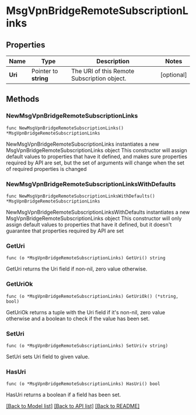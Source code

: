 # MsgVpnBridgeRemoteSubscriptionLinks

## Properties

Name | Type | Description | Notes
------------ | ------------- | ------------- | -------------
**Uri** | Pointer to **string** | The URI of this Remote Subscription object. | [optional] 

## Methods

### NewMsgVpnBridgeRemoteSubscriptionLinks

`func NewMsgVpnBridgeRemoteSubscriptionLinks() *MsgVpnBridgeRemoteSubscriptionLinks`

NewMsgVpnBridgeRemoteSubscriptionLinks instantiates a new MsgVpnBridgeRemoteSubscriptionLinks object
This constructor will assign default values to properties that have it defined,
and makes sure properties required by API are set, but the set of arguments
will change when the set of required properties is changed

### NewMsgVpnBridgeRemoteSubscriptionLinksWithDefaults

`func NewMsgVpnBridgeRemoteSubscriptionLinksWithDefaults() *MsgVpnBridgeRemoteSubscriptionLinks`

NewMsgVpnBridgeRemoteSubscriptionLinksWithDefaults instantiates a new MsgVpnBridgeRemoteSubscriptionLinks object
This constructor will only assign default values to properties that have it defined,
but it doesn't guarantee that properties required by API are set

### GetUri

`func (o *MsgVpnBridgeRemoteSubscriptionLinks) GetUri() string`

GetUri returns the Uri field if non-nil, zero value otherwise.

### GetUriOk

`func (o *MsgVpnBridgeRemoteSubscriptionLinks) GetUriOk() (*string, bool)`

GetUriOk returns a tuple with the Uri field if it's non-nil, zero value otherwise
and a boolean to check if the value has been set.

### SetUri

`func (o *MsgVpnBridgeRemoteSubscriptionLinks) SetUri(v string)`

SetUri sets Uri field to given value.

### HasUri

`func (o *MsgVpnBridgeRemoteSubscriptionLinks) HasUri() bool`

HasUri returns a boolean if a field has been set.


[[Back to Model list]](../README.md#documentation-for-models) [[Back to API list]](../README.md#documentation-for-api-endpoints) [[Back to README]](../README.md)


